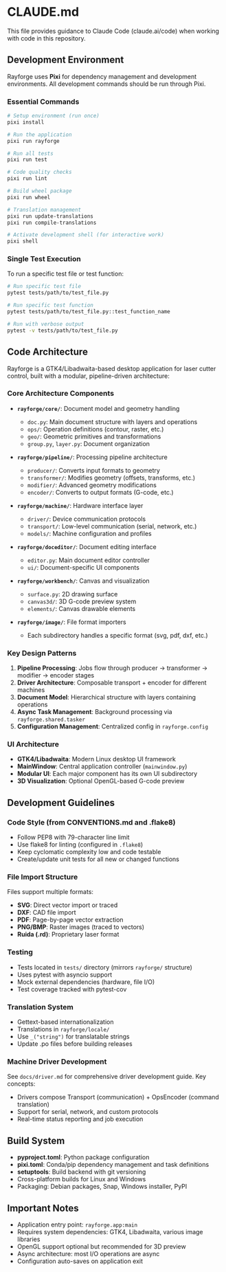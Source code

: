# CLAUDE.md

This file provides guidance to Claude Code (claude.ai/code) when working with code in this repository.

## Development Environment

Rayforge uses **Pixi** for dependency management and development environments. All development commands should be run through Pixi.

### Essential Commands

```bash
# Setup environment (run once)
pixi install

# Run the application
pixi run rayforge

# Run all tests
pixi run test

# Code quality checks
pixi run lint

# Build wheel package
pixi run wheel

# Translation management
pixi run update-translations
pixi run compile-translations

# Activate development shell (for interactive work)
pixi shell
```

### Single Test Execution

To run a specific test file or test function:
```bash
# Run specific test file
pytest tests/path/to/test_file.py

# Run specific test function
pytest tests/path/to/test_file.py::test_function_name

# Run with verbose output
pytest -v tests/path/to/test_file.py
```

## Code Architecture

Rayforge is a GTK4/Libadwaita-based desktop application for laser cutter control, built with a modular, pipeline-driven architecture:

### Core Architecture Components

- **`rayforge/core/`**: Document model and geometry handling
  - `doc.py`: Main document structure with layers and operations
  - `ops/`: Operation definitions (contour, raster, etc.)
  - `geo/`: Geometric primitives and transformations
  - `group.py`, `layer.py`: Document organization

- **`rayforge/pipeline/`**: Processing pipeline architecture
  - `producer/`: Converts input formats to geometry
  - `transformer/`: Modifies geometry (offsets, transforms, etc.)
  - `modifier/`: Advanced geometry modifications
  - `encoder/`: Converts to output formats (G-code, etc.)

- **`rayforge/machine/`**: Hardware interface layer
  - `driver/`: Device communication protocols
  - `transport/`: Low-level communication (serial, network, etc.)
  - `models/`: Machine configuration and profiles

- **`rayforge/doceditor/`**: Document editing interface
  - `editor.py`: Main document editor controller
  - `ui/`: Document-specific UI components

- **`rayforge/workbench/`**: Canvas and visualization
  - `surface.py`: 2D drawing surface
  - `canvas3d/`: 3D G-code preview system
  - `elements/`: Canvas drawable elements

- **`rayforge/image/`**: File format importers
  - Each subdirectory handles a specific format (svg, pdf, dxf, etc.)

### Key Design Patterns

1. **Pipeline Processing**: Jobs flow through producer → transformer → modifier → encoder stages
2. **Driver Architecture**: Composable transport + encoder for different machines
3. **Document Model**: Hierarchical structure with layers containing operations
4. **Async Task Management**: Background processing via `rayforge.shared.tasker`
5. **Configuration Management**: Centralized config in `rayforge.config`

### UI Architecture

- **GTK4/Libadwaita**: Modern Linux desktop UI framework
- **MainWindow**: Central application controller (`mainwindow.py`)
- **Modular UI**: Each major component has its own UI subdirectory
- **3D Visualization**: Optional OpenGL-based G-code preview

## Development Guidelines

### Code Style (from CONVENTIONS.md and .flake8)

- Follow PEP8 with 79-character line limit
- Use flake8 for linting (configured in `.flake8`)
- Keep cyclomatic complexity low and code testable
- Create/update unit tests for all new or changed functions

### File Import Structure

Files support multiple formats:
- **SVG**: Direct vector import or traced
- **DXF**: CAD file import
- **PDF**: Page-by-page vector extraction
- **PNG/BMP**: Raster images (traced to vectors)
- **Ruida (.rd)**: Proprietary laser format

### Testing

- Tests located in `tests/` directory (mirrors `rayforge/` structure)
- Uses pytest with asyncio support
- Mock external dependencies (hardware, file I/O)
- Test coverage tracked with pytest-cov

### Translation System

- Gettext-based internationalization
- Translations in `rayforge/locale/`
- Use `_("string")` for translatable strings
- Update .po files before building releases

### Machine Driver Development

See `docs/driver.md` for comprehensive driver development guide. Key concepts:
- Drivers compose Transport (communication) + OpsEncoder (command translation)
- Support for serial, network, and custom protocols
- Real-time status reporting and job execution

## Build System

- **pyproject.toml**: Python package configuration
- **pixi.toml**: Conda/pip dependency management and task definitions
- **setuptools**: Build backend with git versioning
- Cross-platform builds for Linux and Windows
- Packaging: Debian packages, Snap, Windows installer, PyPI

## Important Notes

- Application entry point: `rayforge.app:main`
- Requires system dependencies: GTK4, Libadwaita, various image libraries
- OpenGL support optional but recommended for 3D preview
- Async architecture: most I/O operations are async
- Configuration auto-saves on application exit